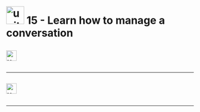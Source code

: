 # <img width="48" height="48" src="https://img.icons8.com/emoji/48/united-kingdom-emoji.png" alt="united-kingdom-emoji"/> 15 - Learn how to manage a conversation

## <img width="28" height="28" src="https://img.icons8.com/emoji/28/united-kingdom-emoji.png" alt="united-kingdom-emoji"/>

```
```

---

## <img width="28" height="28" src="https://img.icons8.com/emoji/28/united-kingdom-emoji.png" alt="united-kingdom-emoji"/>

```
```

---
